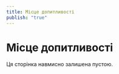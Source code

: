 ```yaml
---
title: Місце допитливості
publish: "true"
---
```

# Місце допитливості

Ця сторінка навмисно залишена пустою.
